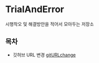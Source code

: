 # TrialAndError
시행착오 및 해결방안을 적어서 모아두는 저장소

## 목차
- 깃허브 URL 변경 [gitURLchange](https://github.com/kimsnake/TrialAndError/blob/master/gitURLchange)
